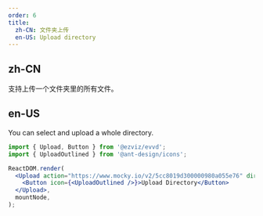 ```yaml
---
order: 6
title:
  zh-CN: 文件夹上传
  en-US: Upload directory
---
```


## zh-CN

支持上传一个文件夹里的所有文件。

## en-US

You can select and upload a whole directory.

```jsx
import { Upload, Button } from '@ezviz/evvd';
import { UploadOutlined } from '@ant-design/icons';

ReactDOM.render(
  <Upload action="https://www.mocky.io/v2/5cc8019d300000980a055e76" directory>
    <Button icon={<UploadOutlined />}>Upload Directory</Button>
  </Upload>,
  mountNode,
);
```
